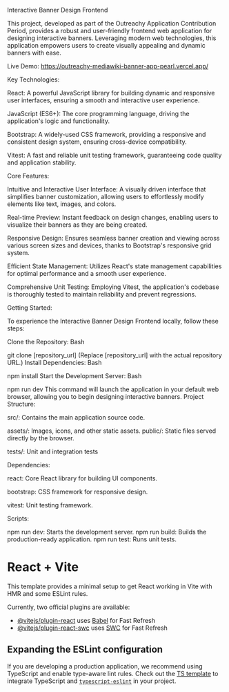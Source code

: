 Interactive Banner Design Frontend

This project, developed as part of the Outreachy Application Contribution Period, provides a robust and user-friendly frontend web application for designing interactive banners. Leveraging modern web technologies, this application empowers users to create visually appealing and dynamic banners with ease.

Live Demo: https://outreachy-mediawiki-banner-app-pearl.vercel.app/

Key Technologies:

React: A powerful JavaScript library for building dynamic and responsive user interfaces, ensuring a smooth and interactive user experience.

JavaScript (ES6+): The core programming language, driving the application's logic and functionality.

Bootstrap: A widely-used CSS framework, providing a responsive and consistent design system, ensuring cross-device compatibility.

Vitest: A fast and reliable unit testing framework, guaranteeing code quality and application stability.

Core Features:

Intuitive and Interactive User Interface: A visually driven interface that simplifies banner customization, allowing users to effortlessly modify elements like text, images, and colors.

Real-time Preview: Instant feedback on design changes, enabling users to visualize their banners as they are being created.

Responsive Design: Ensures seamless banner creation and viewing across various screen sizes and devices, thanks to Bootstrap's responsive grid system.

Efficient State Management: Utilizes React's state management capabilities for optimal performance and a smooth user experience. 

Comprehensive Unit Testing: Employing Vitest, the application's codebase is thoroughly tested to maintain reliability and prevent regressions.


Getting Started:

To experience the Interactive Banner Design Frontend locally, follow these steps:

Clone the Repository: Bash

git clone [repository_url] (Replace [repository_url] with the actual repository URL.) Install Dependencies: Bash

npm install Start the Development Server: Bash

npm run dev This command will launch the application in your default web browser, allowing you to begin designing interactive banners. Project Structure:

src/: Contains the main application source code.

assets/: Images, icons, and other static assets.
public/: Static files served directly by the browser.

tests/: Unit and integration tests

Dependencies:

react: Core React library for building UI components.

bootstrap: CSS framework for responsive design.

vitest: Unit testing framework.

Scripts:

npm run dev: Starts the development server.
npm run build: Builds the production-ready application.
npm run test: Runs unit tests.

# React + Vite

This template provides a minimal setup to get React working in Vite with HMR and some ESLint rules.

Currently, two official plugins are available:

- [@vitejs/plugin-react](https://github.com/vitejs/vite-plugin-react/blob/main/packages/plugin-react/README.md) uses [Babel](https://babeljs.io/) for Fast Refresh
- [@vitejs/plugin-react-swc](https://github.com/vitejs/vite-plugin-react-swc) uses [SWC](https://swc.rs/) for Fast Refresh

## Expanding the ESLint configuration

If you are developing a production application, we recommend using TypeScript and enable type-aware lint rules. Check out the [TS template](https://github.com/vitejs/vite/tree/main/packages/create-vite/template-react-ts) to integrate TypeScript and [`typescript-eslint`](https://typescript-eslint.io) in your project.
